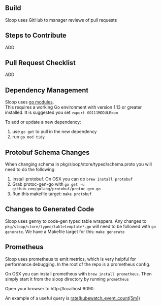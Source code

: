 ## Build

Sloop uses GitHub to manager reviews of pull requests

## Steps to Contribute

ADD

## Pull Request Checklist

ADD

## Dependency Management

Sloop uses [go modules](https://golang.org/cmd/go/#hdr-Modules__module_versions__and_more).  
This requires a working Go environment with version 1.13 or greater installed.
It is suggested you set `export GO111MODULE=on`

To add or update a new dependency:

1. use `go get` to pull in the new dependency
1. run `go mod tidy`

## Protobuf Schema Changes

When changing schema in pkg/sloop/store/typed/schema.proto you will need to do the following:

1. Install protobuf.  On OSX you can do `brew install protobuf`
1. Grab protoc-gen-go with `go get -u github.com/golang/protobuf/protoc-gen-go`
1. Run this makefile target: `make protobuf`

## Changes to Generated Code

Sloop uses genny to code-gen typed table wrappers.  Any changes to `pkg/sloop/store/typed/tabletemplate*.go` will need 
to be followed with `go generate`.  We have a Makefile target for this: `make generate`

## Prometheus

Sloop uses prometheus to emit metrics, which is very helpful for performance debugging.  In the root of the repo is a prometheus config.

On OSX you can install prometheus with `brew install prometheus`.  Then simply start it from the sloop directory by running `prometheus`

Open your browser to http://localhost:9090.  
 
An example of a useful query is [rate(kubewatch_event_count[5m])](http://localhost:9090/graph?g0.range_input=1h&g0.expr=rate(kubewatch_event_count%5B1m%5D)&g0.tab=0)
